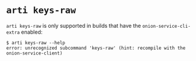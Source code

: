 # `arti keys-raw`

`arti keys-raw` is only supported in builds that have the `onion-service-cli-extra` enabled:

```console
$ arti keys-raw --help
error: unrecognized subcommand 'keys-raw' (hint: recompile with the onion-service-client)
```
